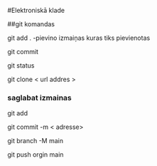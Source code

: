 #Elektroniskā klade


##git komandas

git add . -pievino izmaiņas kuras tiks pievienotas

git commit

git status 

git clone < url addres >

### saglabat izmainas 
git add

git commit -m < adresse>

git branch -M main

git push orgin main
 

